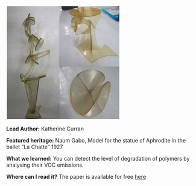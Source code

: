 <img src="images/class.png?raw=true" width="300"/>

**Lead Author:** Katherine Curran

**Featured heritage:** Naum Gabo, Model for the statue of Aphrodite in the ballet “La Chatte” 1927

**What we learned:** You can detect the level of degradation of polymers by analysing their VOC emissions. 

**Where can I read it?** The paper is available for free [here](https://onlinelibrary.wiley.com/doi/10.1002/anie.201712278)
